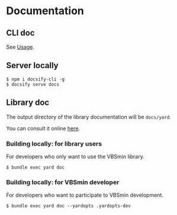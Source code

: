 # Documentation 

## CLI doc

See [Usage](pages/usage.md?id=cli).

## Server locally

```
$ npm i docsify-cli -g
$ docsify serve docs
```

## Library doc

The output directory of the library documentation will be `docs/yard`.

You can consult it online [here](https://noraj.github.io/vbsmin/yard/).

### Building locally: for library users

For developers who only want to use the VBSmin library.

```
$ bundle exec yard doc
```

### Building locally: for VBSmin developer

For developers who want to participate to VBSmin development.

```
$ bundle exec yard doc --yardopts .yardopts-dev
```
